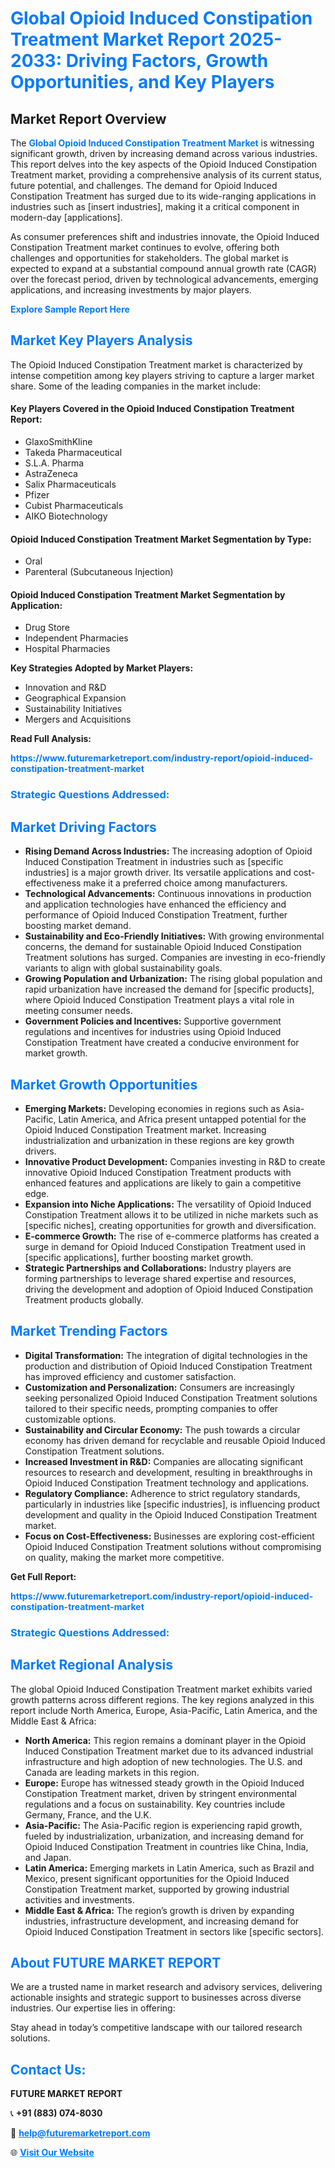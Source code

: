 <h1 style="color: #007BFF;">Global Opioid Induced Constipation Treatment Market Report 2025-2033: Driving Factors, Growth Opportunities, and Key Players</h1>

<section id="overview">
<h2>Market Report Overview</h2>
<p>The <a href="https://www.futuremarketreport.com/industry-report/opioid-induced-constipation-treatment-market" style="color: #007BFF; text-decoration: none;"><strong>Global Opioid Induced Constipation Treatment Market</strong></a> is witnessing significant growth, driven by increasing demand across various industries. This report delves into the key aspects of the Opioid Induced Constipation Treatment market, providing a comprehensive analysis of its current status, future potential, and challenges. The demand for Opioid Induced Constipation Treatment has surged due to its wide-ranging applications in industries such as [insert industries], making it a critical component in modern-day [applications].</p>
<p>As consumer preferences shift and industries innovate, the Opioid Induced Constipation Treatment market continues to evolve, offering both challenges and opportunities for stakeholders. The global market is expected to expand at a substantial compound annual growth rate (CAGR) over the forecast period, driven by technological advancements, emerging applications, and increasing investments by major players.</p>
</section>

<section id="overview">
<p><a href="https://www.futuremarketreport.com/request-sample/reportId=77131" style="color: #007BFF; text-decoration: none;"><strong>Explore Sample Report Here</strong></a></p>
</section>

<section id="key-players">
<h2 style="color: #007BFF;">Market Key Players Analysis</h2>
<p>The Opioid Induced Constipation Treatment market is characterized by intense competition among key players striving to capture a larger market share. Some of the leading companies in the market include:</p>
<h4>Key Players Covered in the Opioid Induced Constipation Treatment Report:</h4>
<ul><li>GlaxoSmithKline</li><li>Takeda Pharmaceutical</li><li>S.L.A. Pharma</li><li>AstraZeneca</li><li>Salix Pharmaceuticals</li><li>Pfizer</li><li>Cubist Pharmaceuticals</li><li>AIKO Biotechnology</li></ul>
<h4>Opioid Induced Constipation Treatment Market Segmentation by Type:</h4>
<ul><li>Oral</li><li>Parenteral (Subcutaneous Injection)</li></ul>

<h4>Opioid Induced Constipation Treatment Market Segmentation by Application:</h4>
<ul><li>Drug Store</li><li>Independent Pharmacies</li><li>Hospital Pharmacies</li></ul>
<p><strong>Key Strategies Adopted by Market Players:</strong></p>
<ul>
<li>Innovation and R&D</li>
<li>Geographical Expansion</li>
<li>Sustainability Initiatives</li>
<li>Mergers and Acquisitions</li>
</ul>
</section>

<section>
<p><strong>Read Full Analysis: </strong></p><a href="https://www.futuremarketreport.com/industry-report/opioid-induced-constipation-treatment-market" style="color: #007BFF; text-decoration: none;"><strong>https://www.futuremarketreport.com/industry-report/opioid-induced-constipation-treatment-market</strong></a>
<h3 style="color: #007BFF;">Strategic Questions Addressed:</h3>
</section>

<section id="driving-factors">
<h2 style="color: #007BFF;">Market Driving Factors</h2>
<ul>
<li><strong>Rising Demand Across Industries:</strong> The increasing adoption of Opioid Induced Constipation Treatment in industries such as [specific industries] is a major growth driver. Its versatile applications and cost-effectiveness make it a preferred choice among manufacturers.</li>
<li><strong>Technological Advancements:</strong> Continuous innovations in production and application technologies have enhanced the efficiency and performance of Opioid Induced Constipation Treatment, further boosting market demand.</li>
<li><strong>Sustainability and Eco-Friendly Initiatives:</strong> With growing environmental concerns, the demand for sustainable Opioid Induced Constipation Treatment solutions has surged. Companies are investing in eco-friendly variants to align with global sustainability goals.</li>
<li><strong>Growing Population and Urbanization:</strong> The rising global population and rapid urbanization have increased the demand for [specific products], where Opioid Induced Constipation Treatment plays a vital role in meeting consumer needs.</li>
<li><strong>Government Policies and Incentives:</strong> Supportive government regulations and incentives for industries using Opioid Induced Constipation Treatment have created a conducive environment for market growth.</li>
</ul>
</section>

<section id="growth-opportunities">
<h2 style="color: #007BFF;">Market Growth Opportunities</h2>
<ul>
<li><strong>Emerging Markets:</strong> Developing economies in regions such as Asia-Pacific, Latin America, and Africa present untapped potential for the Opioid Induced Constipation Treatment market. Increasing industrialization and urbanization in these regions are key growth drivers.</li>
<li><strong>Innovative Product Development:</strong> Companies investing in R&D to create innovative Opioid Induced Constipation Treatment products with enhanced features and applications are likely to gain a competitive edge.</li>
<li><strong>Expansion into Niche Applications:</strong> The versatility of Opioid Induced Constipation Treatment allows it to be utilized in niche markets such as [specific niches], creating opportunities for growth and diversification.</li>
<li><strong>E-commerce Growth:</strong> The rise of e-commerce platforms has created a surge in demand for Opioid Induced Constipation Treatment used in [specific applications], further boosting market growth.</li>
<li><strong>Strategic Partnerships and Collaborations:</strong> Industry players are forming partnerships to leverage shared expertise and resources, driving the development and adoption of Opioid Induced Constipation Treatment products globally.</li>
</ul>
</section>

<section id="trending-factors">
<h2 style="color: #007BFF;">Market Trending Factors</h2>
<ul>
<li><strong>Digital Transformation:</strong> The integration of digital technologies in the production and distribution of Opioid Induced Constipation Treatment has improved efficiency and customer satisfaction.</li>
<li><strong>Customization and Personalization:</strong> Consumers are increasingly seeking personalized Opioid Induced Constipation Treatment solutions tailored to their specific needs, prompting companies to offer customizable options.</li>
<li><strong>Sustainability and Circular Economy:</strong> The push towards a circular economy has driven demand for recyclable and reusable Opioid Induced Constipation Treatment solutions.</li>
<li><strong>Increased Investment in R&D:</strong> Companies are allocating significant resources to research and development, resulting in breakthroughs in Opioid Induced Constipation Treatment technology and applications.</li>
<li><strong>Regulatory Compliance:</strong> Adherence to strict regulatory standards, particularly in industries like [specific industries], is influencing product development and quality in the Opioid Induced Constipation Treatment market.</li>
<li><strong>Focus on Cost-Effectiveness:</strong> Businesses are exploring cost-efficient Opioid Induced Constipation Treatment solutions without compromising on quality, making the market more competitive.</li>
</ul>
</section>

<section>
<p><strong>Get Full Report: </strong></p><a href="https://www.futuremarketreport.com/industry-report/opioid-induced-constipation-treatment-market" style="color: #007BFF; text-decoration: none;"><strong>https://www.futuremarketreport.com/industry-report/opioid-induced-constipation-treatment-market</strong></a>
<h3 style="color: #007BFF;">Strategic Questions Addressed:</h3>
</section>


<section id="regional-analysis">
<h2 style="color: #007BFF;">Market Regional Analysis</h2>
<p>The global Opioid Induced Constipation Treatment market exhibits varied growth patterns across different regions. The key regions analyzed in this report include North America, Europe, Asia-Pacific, Latin America, and the Middle East & Africa:</p>
<ul>
<li><strong>North America:</strong> This region remains a dominant player in the Opioid Induced Constipation Treatment market due to its advanced industrial infrastructure and high adoption of new technologies. The U.S. and Canada are leading markets in this region.</li>
<li><strong>Europe:</strong> Europe has witnessed steady growth in the Opioid Induced Constipation Treatment market, driven by stringent environmental regulations and a focus on sustainability. Key countries include Germany, France, and the U.K.</li>
<li><strong>Asia-Pacific:</strong> The Asia-Pacific region is experiencing rapid growth, fueled by industrialization, urbanization, and increasing demand for Opioid Induced Constipation Treatment in countries like China, India, and Japan.</li>
<li><strong>Latin America:</strong> Emerging markets in Latin America, such as Brazil and Mexico, present significant opportunities for the Opioid Induced Constipation Treatment market, supported by growing industrial activities and investments.</li>
<li><strong>Middle East & Africa:</strong> The region’s growth is driven by expanding industries, infrastructure development, and increasing demand for Opioid Induced Constipation Treatment in sectors like [specific sectors].</li>
</ul>
</section>

<footer>
<h2 style="color: #007BFF;">About FUTURE MARKET REPORT</h2>
<p>We are a trusted name in market research and advisory services, delivering actionable insights and strategic support to businesses across diverse industries. Our expertise lies in offering:</p>

<p>Stay ahead in today’s competitive landscape with our tailored research solutions.</p>

<h2 style="color: #007BFF;">Contact Us:</h2>
<p><strong>FUTURE MARKET REPORT</strong></p>
<p>📞 <strong>+91 (883) 074-8030</strong></p>
<p>📧 <strong><a href="mailto:help@futuremarketreport.com" style="color: #007BFF;">help@futuremarketreport.com</a></strong></p>
<p>🌐 <strong><a href="https://www.futuremarketreport.com/" style="color: #007BFF;">Visit Our Website</a></strong></p>
</footer>
